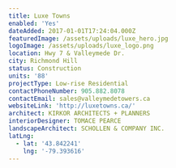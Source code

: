 ```yaml
---
title: Luxe Towns
enabled: 'Yes'
dateAdded: 2017-01-01T17:24:04.000Z
featuredImage: /assets/uploads/luxe_hero.jpg
logoImage: /assets/uploads/luxe_logo.png
location: Hwy 7 & Valleymede Dr.
city: Richmond Hill
status: Construction
units: '88'
projectType: Low-rise Residential
contactPhoneNumber: 905.882.8078
contactEmail: sales@valleymedetowers.ca
websiteLink: 'http://luxetowns.ca/'
architect: KIRKOR ARCHITECTS + PLANNERS
interiorDesigner: TOMACE PEARCE
landscapeArchitect: SCHOLLEN & COMPANY INC.
latLng:
  - lat: '43.842241'
    lng: '-79.393616'
---
```


